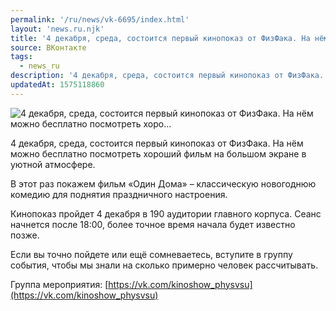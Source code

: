 ```yaml
---
permalink: '/ru/news/vk-6695/index.html'
layout: 'news.ru.njk'
title: '4 декабря, среда, состоится первый кинопоказ от ФизФака. На нём можно бесплатно посмотреть хоро…'
source: ВКонтакте
tags:
  - news_ru
description: '4 декабря, среда, состоится первый кинопоказ от ФизФака. На нём можно бесплатно посмотреть хоро…'
updatedAt: 1575118860
---
```

![4 декабря, среда, состоится первый кинопоказ от ФизФака. На нём можно бесплатно посмотреть хоро…](https://sun9-34.userapi.com/impg/c854028/v854028477/18d928/x-M5KHAKBU0.jpg?size=1280x764&quality=96&sign=8ab42a4999c1223b9421a996f7613cbe&c_uniq_tag=0Vg_yx431yrQsKzXo8ef0Fclyoz0cdJMLuDXcqAkGJw&type=album)

4 декабря, среда, состоится первый кинопоказ от ФизФака. На нём можно бесплатно посмотреть хороший фильм на большом экране в уютной атмосфере.

В этот раз покажем фильм «Один Дома» – классическую новогоднюю комедию для поднятия праздничного настроения.

Кинопоказ пройдет 4 декабря в 190 аудитории главного корпуса. Сеанс начнется после 18:00, более точное время начала будет известно позже.

Если вы точно пойдете или ещё сомневаетесь, вступите в группу события, чтобы мы знали на сколько примерно человек рассчитывать.

Группа мероприятия: [https://vk.com/kinoshow_physvsu](https://vk.com/kinoshow_physvsu)
